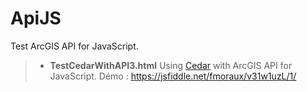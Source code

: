 # ApiJS
 Test ArcGIS API for JavaScript.

>- **TestCedarWithAPI3.html** Using [Cedar](https://www.amcharts.com/javascript-charts/)  with ArcGIS API for JavaScript.
 Démo : https://jsfiddle.net/fmoraux/v31w1uzL/1/
